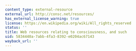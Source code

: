 ```yaml
---
content_type: external-resource
external_url: http://consc.net/resources/
has_external_license_warning: true
license: https://en.wikipedia.org/wiki/All_rights_reserved
status: ''
title: Web resources relating to consciousness, and such
uid: 5834440a-7abb-4fa3-8392-e0204ac67143
wayback_url: ''
---
```

